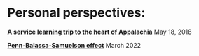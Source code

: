 <style>body {text-align: justify}</style>
<style>body {"font-family: Brill; font-size:3pt; text-align: justify}</style>

# **Personal perspectives**:
[**A service learning trip to the heart of Appalachia**](https://nordiechcharfi.github.io/2018-05-18-A%20service-learning-trip-to-the-heart-of-Appalachia/)  May 18, 2018 

[**Penn-Balassa-Samuelson effect**](https://nordiechcharfi.github.io/2022-03-15-Penn-BS-effect.md) March 2022
